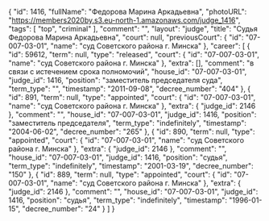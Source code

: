 {
    "id": 1416,
    "fullName": "Федорова Марина Аркадьевна",
    "photoURL": "https://members2020by.s3.eu-north-1.amazonaws.com/judge_1416",
    "tags": [
        "top",
        "criminal"
    ],
    "comment": "",
    "layout": "judge",
    "title": "Судья Федорова Марина Аркадьевна",
    "court": null,
    "previousCourt": {
        "id": "07-007-03-01",
        "name": "суд Советского района г. Минска"
    },
    "career": [
        {
            "id": 59612,
            "term": null,
            "type": "released",
            "court": {
                "id": "07-007-03-01",
                "name": "суд Советского района г. Минска"
            },
            "extra": [],
            "comment": "в связи с истечением срока полномочий",
            "house_id": "07-007-03-01",
            "judge_id": 1416,
            "position": "заместитель председателя суда",
            "term_type": "",
            "timestamp": "2011-09-08",
            "decree_number": "404"
        },
        {
            "id": 891,
            "term": null,
            "type": "appointed",
            "court": {
                "id": "07-007-03-01",
                "name": "суд Советского района г. Минска"
            },
            "extra": {
                "judge_id": 2146
            },
            "comment": "",
            "house_id": "07-007-03-01",
            "judge_id": 1416,
            "position": "заместитель председателя",
            "term_type": "indefinitely",
            "timestamp": "2004-06-02",
            "decree_number": "265"
        },
        {
            "id": 890,
            "term": null,
            "type": "appointed",
            "court": {
                "id": "07-007-03-01",
                "name": "суд Советского района г. Минска"
            },
            "extra": {
                "judge_id": 2146
            },
            "comment": "",
            "house_id": "07-007-03-01",
            "judge_id": 1416,
            "position": "судья",
            "term_type": "indefinitely",
            "timestamp": "2001-03-19",
            "decree_number": "150"
        },
        {
            "id": 889,
            "term": null,
            "type": "appointed",
            "court": {
                "id": "07-007-03-01",
                "name": "суд Советского района г. Минска"
            },
            "extra": {
                "judge_id": 2146
            },
            "comment": "",
            "house_id": "07-007-03-01",
            "judge_id": 1416,
            "position": "судья",
            "term_type": "indefinitely",
            "timestamp": "1996-01-15",
            "decree_number": "24"
        }
    ]
}